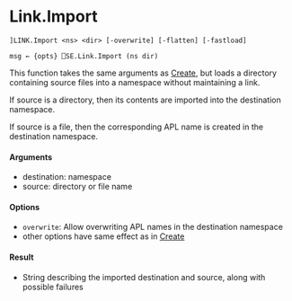 # Link.Import

    ]LINK.Import <ns> <dir> [-overwrite] [-flatten] [-fastload] 

    msg ← {opts} ⎕SE.Link.Import (ns dir)

This function takes the same arguments as [Create](Link.Create.md), but loads a directory containing source files into a namespace without maintaining a link.

If source is a directory, then its contents are imported into the destination namespace.

If source is a file, then the corresponding APL name is created in the destination namespace.

#### Arguments

- destination: namespace
- source: directory or file name

#### Options

- `overwrite`: Allow overwriting APL names in the destination namespace
- other options have same effect as in [Create](Link.Create.md)

#### Result

- String describing the imported destination and source, along with possible failures